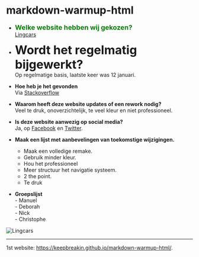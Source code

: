 # markdown-warmup-html


- <font size = "4" color=GREEN>**Welke website hebben wij gekozen?**</font> <br>
 [Lingcars](https://www.lingscars.com/)

- **<font size = "6">Wordt het regelmatig bijgewerkt?** </font><br>
Op regelmatige basis, laatste keer was 12 januari.

- **Hoe heb je het gevonden**<br>
Via [Stackoverflow](stackoverflow.com/)

- **Waarom heeft deze website updates of een rework nodig?** <br>
Veel te druk, onoverzichtelijk, te veel kleur en niet professioneel. <br>

- **Is deze website aanwezig op social media?** <br>
Ja, op [Facebook](https://www.facebook.com/lingscars/) en [Twitter](https://twitter.com/LINGsCARS).

- **Maak een lijst met aanbevelingen van toekomstige wijzigingen.**<br>
    - Maak een volledige remake.<br>
    - Gebruik minder kleur.<br>
    - Hou het professioneel<br>
    - Meer structuur het navigatie systeem. <br>
    - 2 the point. 
    - Te druk

- **Groepslijst**<br> - Manuel<br> - Deborah<br> - Nick<br> - Christophe



![Lingcars](https://scontent-ams3-1.xx.fbcdn.net/v/t1.0-9/13007237_824036854392888_4843025359792640940_n.jpg?_nc_cat=108&_nc_ht=scontent-ams3-1.xx&oh=583e2b0790e5c7fcc54191efb53affb3&oe=5CCDC040) 

---

1st website: https://keepbreakin.github.io/markdown-warmup-html/. 
